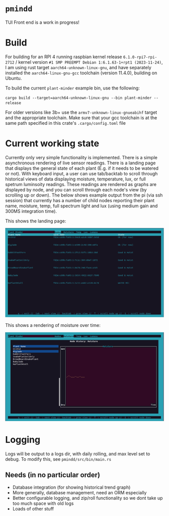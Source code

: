 # `pmindd`

TUI Front end is a work in progress!  

# Build 

For building for an RPI 4 running raspbian kernel release `6.1.0-rpi7-rpi-2712` / kernel version `#1 SMP PREEMPT Debian 1:6.1.63-1+rpt1 (2023-11-24)`, I am using rust target `aarch64-unknown-linux-gnu`, and have separately installed the `aarch64-linux-gnu-gcc` toolchain (version 11.4.0), building on Ubuntu. 

To build the current `plant-minder` example bin, use the following:
```
cargo build --target=aarch64-unknown-linux-gnu --bin plant-minder --release
```

For older versions like 3b+ use the `armv7-unknown-linux-gnueabihf` target and the appropriate toolchain. Make sure that your gcc toolchain is at the same path specified in this crate's `.cargo/config.toml` file

# Current working state
 
Currently only very simple functionality is implemented. There is a simple asynchronous rendering of live sensor readings. There is a landing page that displays the general state of each plant (E.g. if it needs to be watered or not). With keyboard input, a user can use tab/backtab to scroll through historical views of data displaying moisture, temperature, lux, or full spetrum luminsoity readings. These readings are rendered as graphs are displayed by node, and you can scroll through each node's view (by scrolling up or down). The below shows example output from the pi (via ssh session) that currently has a number of child nodes reporting their plant name, moisture, temp, full spectrum light and lux (using medium gain and 300MS integration time). 

This shows the landing page:

![TerminalRendering](./../doc/landing_page.png)

This shows a rendering of moisture over time: 

<img src="./../doc/moisture_over_time.png"> 


# Logging

Logs will be output to a logs dir, with daily rolling, and max level set to debug. To modify this, see `pmindd/src/bin/main.rs`

## Needs (in no particular order)
- Database integration (for showing historical trend graph)
- More generally, database management, need an ORM especially
- Better configurable logging, and zip/roll functionality so we dont take up too much space with old logs
- Loads of other stuff 

